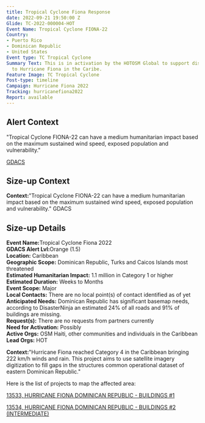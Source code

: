 ```yaml
---
title: Tropical Cyclone Fiona Response
date: 2022-09-21 19:50:00 Z
Glide: TC-2022-000004-HOT
Event Name: Tropical Cyclone FIONA-22
Country:
- Puerto Rico
- Dominican Republic
- United States
Event type: TC Tropical Cyclone
Summary Text: This is in activation by the HOTOSM Global to support disaster response
  to Hurricane Fiona in the Caribe.
Feature Image: TC Tropical Cyclone
Post-type: timeline
Campaign: Hurricane Fiona 2022
Tracking: hurricanefiona2022
Report: available
---
```


<h2>Alert Context</h2>

"Tropical Cyclone FIONA-22 can have a medium humanitarian impact based on the maximum sustained wind speed, exposed population and vulnerability."

<a href="https://www.gdacs.org/report.aspx?eventid=1000916&episodeid=19&eventtype=TC" target="_blank">GDACS</a>

<h2>Size-up Context</h2>

<strong>Context:</strong>"Tropical Cyclone FIONA-22 can have a medium humanitarian impact based on the maximum sustained wind speed, exposed population and vulnerability."<be> GDACS

<h2>Size-up Details</h2>

<strong>Event Name:</strong>Tropical Cyclone Fiona 2022<br>
<strong>GDACS Alert Lvl:</strong>Orange (1.5)<br>
<strong>Location:</strong> Caribbean<br>
<strong>Geographic Scope:</strong> Dominican Republic, Turks and Caicos Islands most threatened<br>
<strong>Estimated Humanitarian Impact:</strong> 1.1 million in Category 1 or higher<br>
<strong>Estimated Duration:</strong> Weeks to Months<br>
<strong>Event Scope:</strong> Major<br>
<strong>Local Contacts:</strong> There are no local point(s) of contact identified as of yet<br>
<strong>Anticipated Needs:</strong> Dominican Republic has significant basemap needs, according to DisasterNinja an estimated 24% of all roads and 91% of buildings are missing.<br>
<strong>Request(s):</strong> There are no requests from partners currently<br>
<strong>Need for Activation:</strong> Possibly<br>
<strong>Active Orgs:</strong> OSM Haiti, other communities and individuals in the Caribbean<br>
<strong>Lead Orgs:</strong> HOT<br>


<strong>Context:</strong>"Hurricane Fiona reached Category 4 in the Caribbean bringing 222 km/h winds and rain. This project aims to use satellite imagery digitization to fill gaps in the structures common operational dataset of eastern Dominican Republic."<be> 

Here is the list of projects to map the affected area:

<a href="https://tasks.hotosm.org/projects/13533">13533, 
HURRICANE FIONA DOMINICAN REPUBLIC - BUILDINGS #1
</a>

<a href="https://tasks.hotosm.org/projects/13534">13534, 
HURRICANE FIONA DOMINICAN REPUBLIC - BUILDINGS #2 (INTERMEDIATE)</a>